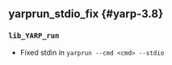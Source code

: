 yarprun_stdio_fix {#yarp-3.8}
---

### `lib_YARP_run`

* Fixed stdin in `yarprun --cmd <cmd> --stdio` 